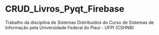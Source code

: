# CRUD_Livros_Pyqt_Firebase
 Trabalho da disciplina de Sistemas Distribuídos do Curso de Sistemas de Informação pela Universidade Federal do Piauí - UFPI (CSHNB)
